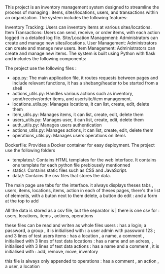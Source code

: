 This project is an inventory management system designed to streamline the process of managing :
items, sites/locations, users, and transactions within an organization. The system includes the following features:

Inventory Tracking: Users can inventory items at various sites/locations.
Item Transactions: Users can send, receive, or order items, with each action logged in a detailed log file.
Site/Location Management: Administrators can create and manage new sites/locations.
User Management: Administrators can create and manage new users.
Item Management: Administrators can create and manage new items.
The system is built using Python with flask and includes the following components:

The project use the following files :
- app.py: The main application file, it routes requests between pages and include relevant functions, it has a shebang/header to be started from a shell
- actions_utils.py: Handles various actions such as inventory, send/receive/order items, and user/site/item management.
- locations_utils.py: Manages locations, it can list, create, edit, delete them
- item_utils.py: Manages items, it can list, create, edit, delete them
- users_utils.py: Manages user, it can list, create, edit, delete them
- auth_utils.py: Manages users authentication
- actions_utils.py: Manages actions, it can list, create, edit, delete them
- operations_utils.py: Manages users operations on items

Dockerfile: Provides a Docker container for easy deployment.
The project use the following folders
- templates/: Contains HTML templates for the web interface.  It contains one template for each python file prebiousely mentionned
- static/: Contains static files such as CSS and JavaScript.
- data/: Contains the csv files that stores the data.

The main page use tabs for the interface.
it always displays theses tabs , users, items, locations, items, action
in each of theses pages, there's the list of elements, with a buton next to them delete, a button do edit : and a form at the top to add

All the data is stored as a csv file, but the separator is |
there is one csv for : users, locations, items , actions, operations

these files can be read and writen as whole files
users : has a login; a password, a group , it is initialised with : a user admin with password 123 ; and 3 lines of test users
items : has a location , a name, a comment , initialised with 3 lines of test data
locations : has a name and an adress, , initialised with 3 lines of test data
actions : has a name and a comment , it is initialised with : add, remove, move, inventory

this file is always only appended to
operations :  has a comment , an action , a user,  a location